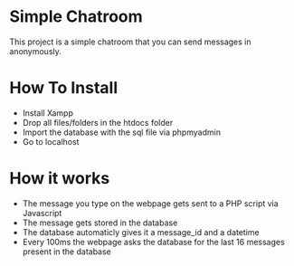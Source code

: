 # Simple Chatroom
This project is a simple chatroom that you can send messages in anonymously.

# How To Install
- Install Xampp
- Drop all files/folders in the htdocs folder
- Import the database with the sql file via phpmyadmin
- Go to localhost

# How it works
- The message you type on the webpage gets sent to a PHP script via Javascript
- The message gets stored in the database
- The database automaticly gives it a message_id and a datetime
- Every 100ms the webpage asks the database for the last 16 messages present in the database
